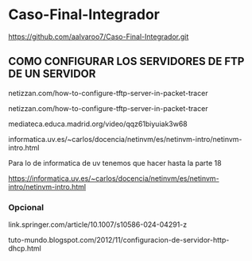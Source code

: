 # Caso-Final-Integrador
https://github.com/aalvaroo7/Caso-Final-Integrador.git

## COMO CONFIGURAR LOS SERVIDORES DE FTP DE UN SERVIDOR 

netizzan.com/how-to-configure-tftp-server-in-packet-tracer

netizzan.com/how-to-configure-tftp-server-in-packet-tracer

mediateca.educa.madrid.org/video/qqz61biyuiak3w68

informatica.uv.es/~carlos/docencia/netinvm/es/netinvm-intro/netinvm-intro.html


Para lo de informatica de uv tenemos que hacer hasta la parte 18

https://informatica.uv.es/~carlos/docencia/netinvm/es/netinvm-intro/netinvm-intro.html

### Opcional 

link.springer.com/article/10.1007/s10586-024-04291-z


tuto-mundo.blogspot.com/2012/11/configuracion-de-servidor-http-dhcp.html
